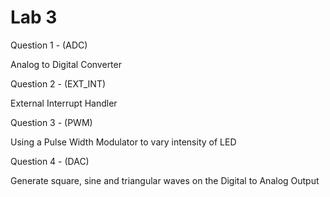 # Lab 3

Question 1 - (ADC)

Analog to Digital Converter

Question 2 - (EXT_INT)

External Interrupt Handler

Question 3 - (PWM)

Using a Pulse Width Modulator to vary intensity of LED

Question 4 - (DAC)

Generate square, sine and triangular waves on the Digital to Analog Output